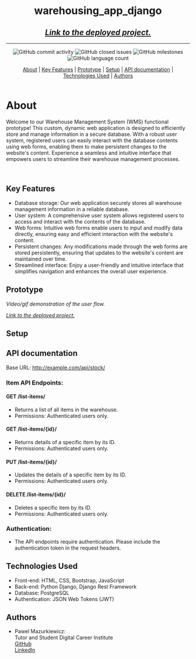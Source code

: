 ﻿# <center>warehousing_app_django</center>
## <center> _[Link to the deployed project.](http://warehouse.us-east-1.elasticbeanstalk.com/)_ </center>
<hr>

<div align="center">

![GitHub commit activity](https://img.shields.io/github/commit-activity/m/Paul-Mazu/warehousing_app_django?color=1d7147&style=for-the-badge)
![GitHub closed issues](https://img.shields.io/github/issues-closed-raw/Paul-Mazu/warehousing_app_django?color=EAE6B4&style=for-the-badge) ![GitHub milestones](https://img.shields.io/github/milestones/all/Paul-Mazu/warehousing_app_django?color=F2F2F2&style=for-the-badge) ![GitHub language count](https://img.shields.io/github/languages/count/Paul-Mazu/warehousing_app_django?color=62B096&style=for-the-badge)
</div>

<div align="center">
  <a href="#About">About</a>  |
  <a href="#Key Features">Key Features</a>  |
  <a href="#Prototype">Prototype</a>  |
  <a href="#Setup">Setup</a>  |
  <a href="#API documentation">API documentation</a>  |
  <a href="#Technologies Used">Technologies Used</a>  |
  <a href="#Authors">Authors</a>
</div>

<br>

# About

Welcome to our Warehouse Management System (WMS) functional prototype! This custom, dynamic web application is designed to efficiently store and manage information in a secure database. With a robust user system, registered users can easily interact with the database contents using web forms, enabling them to make persistent changes to the website's content. Experience a seamless and intuitive interface that empowers users to streamline their warehouse management processes.

<br>

## Key Features

* Database storage: Our web application securely stores all warehouse management information in a reliable database.
* User system: A comprehensive user system allows registered users to access and interact with the contents of the database.
* Web forms: Intuitive web forms enable users to input and modify data directly, ensuring easy and efficient interaction with the website's content.
* Persistent changes: Any modifications made through the web forms are stored persistently, ensuring that updates to the website's content are maintained over time.
* Streamlined interface: Enjoy a user-friendly and intuitive interface that simplifies navigation and enhances the overall user experience.


## Prototype

_Video/gif demonstration of the user flow._

_[Link to the deployed project.](http://warehouse.us-east-1.elasticbeanstalk.com/)_

## Setup


## API documentation
Base URL: http://example.com/api/stock/

### Item API Endpoints:

#### GET /list-items/
* Returns a list of all items in the warehouse.
* Permissions: Authenticated users only.

#### GET /list-items/{id}/
* Returns details of a specific item by its ID.
* Permissions: Authenticated users only.

#### PUT /list-items/{id}/
* Updates the details of a specific item by its ID.
* Permissions: Authenticated users only.

#### DELETE /list-items/{id}/
* Deletes a specific item by its ID.
* Permissions: Authenticated users only.

### Authentication:
* The API endpoints require authentication. Please include the authentication token in the request headers.

## Technologies Used
* Front-end: HTML, CSS, Bootstrap, JavaScript
* Back-end: Python Django, Django Rest Framework
* Database: PostgreSQL
* Authentication: JSON Web Tokens (JWT)

## Authors

* Pawel Mazurkiewicz:  
Tutor and Student Digital Career Institute  
[GitHub](https://github.com/Paul-Mazu)  
[LinkedIn](https://www.linkedin.com/in/pawel-mazurkiewicz-906877173/)





